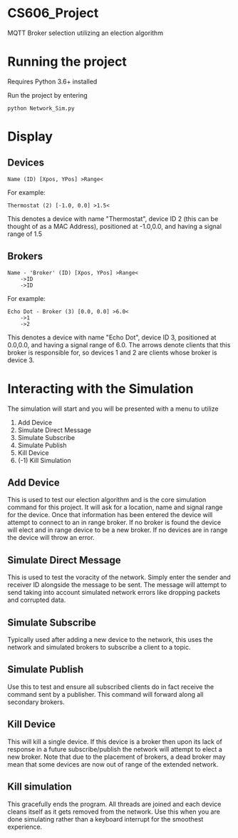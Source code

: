 # CS606_Project
MQTT Broker selection utilizing an election algorithm

# Running the project
Requires Python 3.6+ installed

Run the project by entering

`python Network_Sim.py`

# Display
## Devices
`Name (ID) [Xpos, YPos] >Range<`

For example:

`Thermostat (2) [-1.0, 0.0] >1.5<`

This denotes a device with name "Thermostat", device ID 2 (this can be thought of as a MAC Address), positioned at -1.0,0.0, and having a signal range of 1.5
## Brokers
```
Name - 'Broker' (ID) [Xpos, YPos] >Range<
    ->ID
    ->ID
```

For example:
```
Echo Dot - Broker (3) [0.0, 0.0] >6.0<
    ->1
    ->2
```
This denotes a device with name "Echo Dot", device ID 3, positioned at 0.0,0.0, and having a signal range of 6.0. The arrows denote clients that this broker is responsible for, so devices 1 and 2 are clients whose broker is device 3.


# Interacting with the Simulation
The simulation will start and you will be presented with a menu to utilize
1. Add Device
2. Simulate Direct Message
3. Simulate Subscribe
4. Simulate Publish
5. Kill Device
6. (-1) Kill Simulation

## Add Device
This is used to test our election algorithm and is the core simulation command for this project. It will ask for a location, name and signal range for the device. Once that information has been entered the device will attempt to connect to an in range broker. If no broker is found the device will elect and in range device to be a new broker. If no devices are in range the device will throw an error.

## Simulate Direct Message
This is used to test the voracity of the network. Simply enter the sender and receiver ID alongside the message to be sent. The message will attempt to send taking into account simulated network errors like dropping packets and corrupted data.

## Simulate Subscribe
Typically used after adding a new device to the network, this uses the network and simulated brokers to subscribe a client to a topic.

## Simulate Publish
Use this to test and ensure all subscribed clients do in fact receive the command sent by a publisher. This command will forward along all secondary brokers.

## Kill Device
This will kill a single device. If this device is a broker then upon its lack of response in a future subscribe/publish the network will attempt to elect a new broker. Note that due to the placement of brokers, a dead broker may mean that some devices are now out of range of the extended network.

## Kill simulation
This gracefully ends the program. All threads are joined and each device cleans itself as it gets removed from the network. Use this when you are done simulating rather than a keyboard interrupt for the smoothest experience.